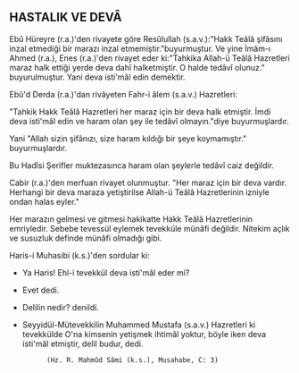## HASTALIK VE DEVÂ

Ebû Hüreyre (r.a.)'den rivayete göre Resûlullah (s.a.v.):"Hakk Teâlâ şifâsını inzal etmediği bir marazı inzal etme­miştir."buyurmuştur. Ve yine İmâm-ı Ahmed (r.a.), Enes (r.a.)'den rivayet eder ki:"Tahkika Allah-ü Teâlâ Hazretleri maraz halk ettiği yerde deva dahî halketmiştir. O halde tedâvî olunuz." buyurulmuştur. Yani deva isti'mâl edin de­mektir.

Ebû'd Derda (r.a.)'dan rivâyeten Fahr-i âlem (s.a.v.) Hazretleri:

"Tahkik Hakk Teâlâ Hazretleri her maraz için bir deva halk etmiştir. İmdi deva isti'mâl edin ve haram olan şey ile tedâvî olmayın."diye buyurmuşlardır.

Yani "Allah sizin şifânızı, size haram kıldığı bir şeye koymamıştır." buyurmuşlardır.

Bu Hadîsi Şerifler muktezasınca haram olan şeylerle te­dâvî caiz değildir.

Cabir (r.a.)'den merfuan rivayet olunmuştur. "Her ma­raz için bir deva vardır. Herhangi bir deva maraza yetiştiril­se Allah-ü Teâlâ Hazretlerinin izniyle ondan halas eyler."

Her marazın gelmesi ve gitmesi hakikatte Hakk Teâlâ Hazretlerinin emriyledir. Sebebe tevessül eylemek tevekkü­le münâfi değildir. Nitekim açlık ve susuzluk definde münâfi olmadığı gibi.

Haris-i Muhasibi (k.s.)'den sordular ki:

- Ya Haris! Ehl-i tevekkül deva isti'mâl eder mi?

- Evet dedi.

- Delilin nedir? denildi.

- Seyyidül-Mütevekkilin Muhammed Mustafa (s.a.v.) Hazretleri ki tevekkülde O'na kimsenin yetişmek ihtimâl yoktur, böyle iken deva isti'mâl etmiştir, delil budur, dedi.

            (Hz. R. Mahmûd Sâmi (k.s.), Musahabe, C: 3)
